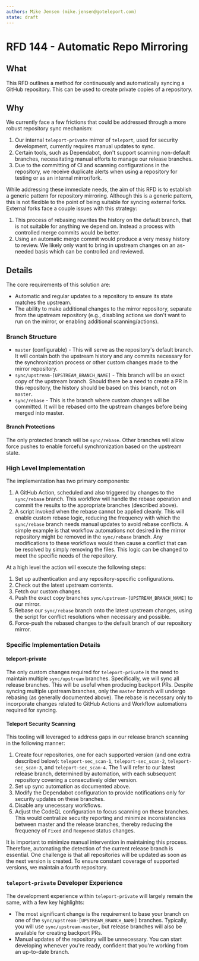```yaml
---
authors: Mike Jensen (mike.jensen@goteleport.com)
state: draft
---
```


# RFD 144 - Automatic Repo Mirroring

## What

This RFD outlines a method for continuously and automatically syncing a GitHub repository. This can be used to create private copies of a repository.

## Why

We currently face a few frictions that could be addressed through a more robust repository sync mechanism:
1. Our internal `teleport-private` mirror of `teleport`, used for security development, currently requires manual updates to sync.
2. Certain tools, such as Dependabot, don't support scanning non-default branches, necessitating manual efforts to manage our release branches.
3. Due to the committing of CI and scanning configurations in the repository, we receive duplicate alerts when using a repository for testing or as an internal mirror/fork.

While addressing these immediate needs, the aim of this RFD is to establish a generic pattern for repository mirroring. Although this is a generic pattern, this is not flexible to the point of being suitable for syncing external forks. External forks face a couple issues with this strategy:
1. This process of rebasing rewrites the history on the default branch, that is not suitable for anything we depend on. Instead a process with controlled merge commits would be better.
2. Using an automatic merge commit would produce a very messy history to review. We likely only want to bring in upstream changes on an as-needed basis which can be controlled and reviewed.

## Details

The core requirements of this solution are:
* Automatic and regular updates to a repository to ensure its state matches the upstream.
* The ability to make additional changes to the mirror repository, separate from the upstream repository (e.g., disabling actions we don't want to run on the mirror, or enabling additional scanning/actions).

### Branch Structure

* `master` (configurable) - This will serve as the repository's default branch. It will contain both the upstream history and any commits necessary for the synchronization process or other custom changes made to the mirror repository.
* `sync/upstream-[UPSTREAM_BRANCH_NAME]` - This branch will be an exact copy of the upstream branch. Should there be a need to create a PR in this repository, the history should be based on this branch, not on `master`.
* `sync/rebase` - This is the branch where custom changes will be committed. It will be rebased onto the upstream changes before being merged into master.

#### Branch Protections

The only protected branch will be `sync/rebase`. Other branches will allow force pushes to enable forceful synchronization based on the upstream state.

### High Level Implementation

The implementation has two primary components:
1. A GitHub Action, scheduled and also triggered by changes to the `sync/rebase` branch. This workflow will handle the rebase operation and commit the results to the appropriate branches (described above).
2. A script invoked when the rebase cannot be applied cleanly. This will enable custom rebase logic, reducing the frequency with which the `sync/rebase` branch needs manual updates to avoid rebase conflicts. A simple example is that workflow automations not desired in the mirror repository might be removed in the `sync/rebase` branch. Any modifications to these workflows would then cause a conflict that can be resolved by simply removing the files. This logic can be changed to meet the specific needs of the repository.

At a high level the action will execute the following steps:
1. Set up authentication and any repository-specific configurations.
2. Check out the latest upstream contents.
3. Fetch our custom changes.
4. Push the exact copy branches `sync/upstream-[UPSTREAM_BRANCH_NAME]` to our mirror.
5. Rebase our `sync/rebase` branch onto the latest upstream changes, using the script for conflict resolutions when necessary and possible.
6. Force-push the rebased changes to the default branch of our repository mirror.

### Specific Implementation Details

#### teleport-private

The only custom changes required for `teleport-private` is the need to maintain multiple `sync/upstream` branches. Specifically, we will sync all release branches. This will be useful when producing backport PRs. Despite syncing multiple upstream branches, only the `master` branch will undergo rebasing (as generally documented above). The rebase is necessary only to incorporate changes related to GitHub Actions and Workflow automations required for syncing.

#### Teleport Security Scanning

This tooling will leveraged to address gaps in our release branch scanning in the following manner:
1. Create four repositories, one for each supported version (and one extra described below): `teleport-sec_scan-1`, `teleport-sec_scan-2`, `teleport-sec_scan-3`, and `teleport-sec_scan-4`. The 1 will refer to our latest release branch, determined by automation, with each subsequent repository covering a consecutively older version.
2. Set up sync automation as documented above.
3. Modify the Dependabot configuration to provide notifications only for security updates on these branches.
4. Disable any unecessary workflows.
5. Adjust the CodeQL configuration to focus scanning on these branches. This would centralize security reporting and minimize inconsistencies between master and the release branches, thereby reducing the frequency of `Fixed` and `Reopened` status changes.

It is important to minimize manual intervention in maintaining this process. Therefore, automating the detection of the current release branch is essential. One challenge is that all repositories will be updated as soon as the next version is created. To ensure constant coverage of supported versions, we maintain a fourth repository.

### `teleport-private` Developer Experience

The development experience within `teleport-private` will largely remain the same, with a few key highlights:
* The most significant change is the requirement to base your branch on one of the `sync/upstream-[UPSTREAM_BRANCH_NAME]` branches. Typically, you will use `sync/upstream-master`, but release branches will also be available for creating backport PRs.
* Manual updates of the repository will be unnecessary. You can start developing whenever you're ready, confident that you're working from an up-to-date branch.

